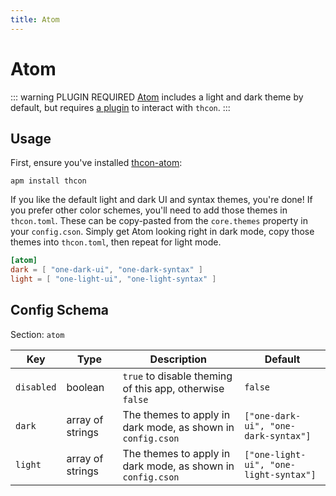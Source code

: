 ```yaml
---
title: Atom
---
```


# Atom

::: warning PLUGIN REQUIRED
[Atom](https://atom.io) includes a light and dark theme by default, but requires [a plugin](https://github.com/theme-controller/thcon-atom) to interact with `thcon`.
:::

## Usage
First, ensure you've installed [thcon-atom](https://github.com/theme-controller/thcon-atom):

```sh:no-line-numbers
apm install thcon
```

If you like the default light and dark UI and syntax themes, you're done!  If you prefer other color schemes, you'll need to add those themes in `thcon.toml`.  These can be copy-pasted from the `core.themes` property in your `config.cson`.  Simply get Atom looking right in dark mode, copy those themes into `thcon.toml`, then repeat for light mode.

```toml
[atom]
dark = [ "one-dark-ui", "one-dark-syntax" ]
light = [ "one-light-ui", "one-light-syntax" ]
```

## Config Schema
Section: `atom`

| Key | Type | Description | Default |
| --- | ---- | ----------- | -------- |
| `disabled` | boolean | `true` to disable theming of this app, otherwise `false` | `false` |
| `dark` | array of strings | The themes to apply in dark mode, as shown in `config.cson` | `["one-dark-ui", "one-dark-syntax"]` |
| `light` | array of strings | The themes to apply in dark mode, as shown in `config.cson` | `["one-light-ui", "one-light-syntax"]` |
